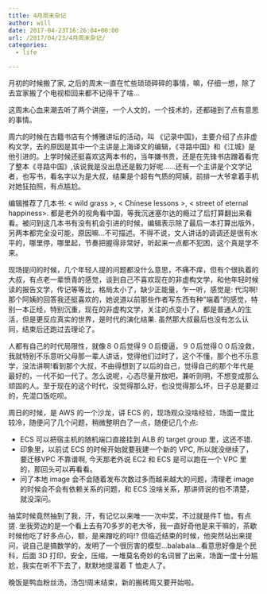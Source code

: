 ```yaml
---
title: 4月周末杂记
author: will
date: 2017-04-23T16:26:04+00:00
url: /2017/04/23/4月周末杂记/
categories:
  - life

---
```

月初的时候搬了家, 之后的周末一直在忙些琐琐碎碎的事情，嘛，仔细一想，除了去宜家搬了个电视柜回来都不记得干了啥&#8230;

这周末心血来潮去听了两个讲座，一个人文的，一个技术的，还都碰到了点有意思的事情。

<!--more-->

周六的时候在古籍书店有个博雅讲坛的活动，叫 《记录中国》，主要介绍了点非虚构文学，去的原因是其中一个主讲是上海译文的编辑，《寻路中国》和《江城》是他引进的。上学时候还挺喜欢这两本书的，当年嫌书贵，还是在先锋书店蹭着看完了整本《寻路中国》,该说我是没出息还是毅力好呢&#8230;&#8230;还有一个主讲是个文学记者，也写书，看名字以为是大叔，结果是个超有气质的阿姨，前排一大爷拿着手机对她狂拍照，有点尴尬。

编辑推荐了几本书: < wild grass >, < Chinese lessons >, < street of eternal happiness>. 都是老外的视角看中国，等我沉迷塞尔达的瘾过了后打算翻出来看看。被问到这几本书有没有机会引进的时候，编辑表示除了最后一本打算出版外，另两本都完全没可能，原因嘛&#8230;不可描述。不得不说，文人讲话的调调还是很有水平的，哪里停，哪里起，节奏把握得非常好，听起来一点都不犯困，这个真是学不来。

现场提问的时候，几个年轻人提的问题都没什么意思，不痛不痒，但有个很执着的大叔，有点老一辈愤青的感觉，谈到自己不喜欢现在的非虚构文学，和他年轻时候读的报告文学，传记等等比，格局太小了，缺少正能量，乍一听，感觉是: 代沟啊! 那个阿姨的回答我还挺喜欢的，她说道以前那些作者写东西有种&#8221;端着&#8221;的感觉，特别一本正经，特别沉重，现在的非虚构文学，关注的点变小了，都是普通人的生活，但是更反应真实的世界，是时代的演化结果. 虽然那大叔最后也没有怎么认同，结束后还跑过去理论了。

人都有自己的时代局限性，就像８０后觉得９０后傻逼，９０后觉得００后没救，我就特别不乐意听父母那一辈人讲话，觉得他们过时了，这个不懂，那个也不乐意学，没法讲啊!看到那个大叔，不由得想到了以后的自己，觉得自己的那个年代是最好的，一代不如一代了。怎么说呢，心态尽量开放吧，兼听则明，不想变成那么顽固的人。至于现在的这个时代，没觉得那么好，也没觉得那么坏，日子总是要过的，先混口饭吃呗。

周日的时候，是 AWS 的一个沙龙，讲 ECS 的，现场观众没啥经验，场面一度比较冷，随便问了几个问题，稍微整明白了一点，随便记几个点:

  * ECS 可以把宿主机的随机端口直接挂到 ALB 的 target group 里，这还不错.
  * 印象里，以前试 ECS 的时候开始就要我建一个新的 VPC, 所以就没继续了，要迁移VPC 不靠谱啊, 今天那老外说 EC2 和 ECS 是可以跑在一个 VPC 里的，那回头可以再看看。
  * 问了本地 image 会不会随着发布次数过多而越来越大的问题，清理老 image 的时候会不会有依赖关系的问题，和 ECS 没啥关系，那讲师说的也不清楚，就没深问。

抽奖时候竟然抽到了我，汗，有记忆以来唯一一次中奖，不过就是件T 恤，有点搓. 坐我旁边的是一个看上去有70多岁的老大爷，我一直好奇他是来干嘛的，茶歇时候他吃了好多点心，额，是来蹭吃的吗!? 但临近结束的时候，他突然站出来提问，说自己是搞数学的，发明了一个很厉害的模型&#8230;balabala&#8230;看意思好像是个民科，后面 3D 打印，安全，压缩，一堆莫名奇妙的名词冒了出来，场面一度十分尴尬，我实在听不下去了，默默地提溜着 T 恤走人了。

晚饭是鸭血粉丝汤，汤包!周末结束，新的搬砖周又要开始啦。
